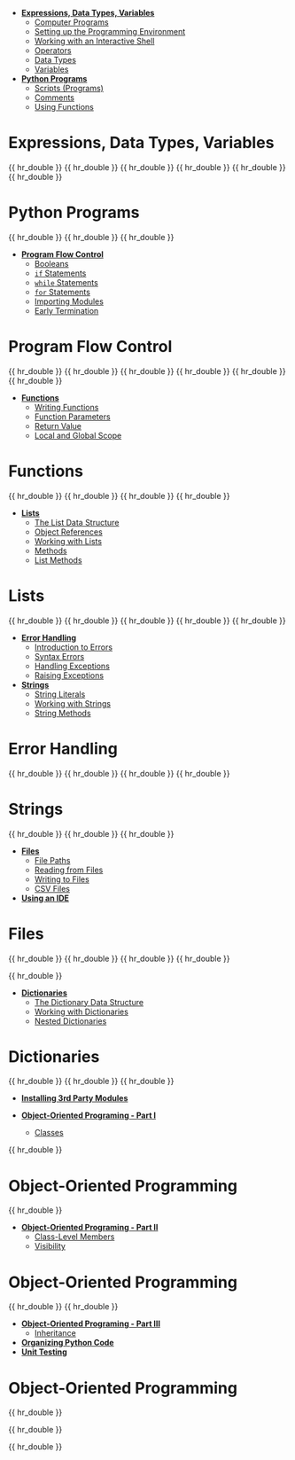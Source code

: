 <div id="week1">
<div id="week1-toc">

* [**Expressions, Data Types, Variables**](#expressions%2C-data-types%2C-variables)
  * [Computer Programs](#computer-programs)
  * [Setting up the Programming Environment](#setting-up-the-programming-environment)
  * [Working with an Interactive Shell](#working-with-an-interactive-shell)
  * [Operators](#operators)
  * [Data Types](#data-types)
  * [Variables](#variables)
* [**Python Programs**](#python-programs)
  * [Scripts (Programs)](#scripts-programs)
  * [Comments](#comments)
  * [Using Functions](#using-functions)
</div>

# Expressions, Data Types, Variables

<include src="../programming/programs/text.md" />{{ hr_double }}
<include src="../programming/environment/text.md" />{{ hr_double }}
<include src="../programming/shell/text.md" />{{ hr_double }}
<include src="../programming/operators/text.md" />{{ hr_double }}
<include src="../programming/types/text.md" />{{ hr_double }}
<include src="../programming/variables/text.md" />{{ hr_double }}

# Python Programs

<include src="../programming/scripts/text.md" />{{ hr_double }}
<include src="../programming/comments/text.md" />{{ hr_double }}
<include src="../programming/usingFunctions/text.md" />{{ hr_double }}
</div>

<div id="week2">
<div id="week2-toc">

* [**Program Flow Control**](#program-flow-control)
  * [Booleans](#booleans)
  * [`if` Statements](#if-statements)
  * [`while` Statements](#while-statements)
  * [`for` Statements](#for-statements)
  * [Importing Modules](#importing-modules)
  * [Early Termination](#early-termination)

</div>

# Program Flow Control

<include src="../programming/booleans/text.md" />{{ hr_double }}
<include src="../programming/if/text.md" />{{ hr_double }}
<include src="../programming/while/text.md" />{{ hr_double }}
<include src="../programming/for/text.md" />{{ hr_double }}
<include src="../programming/import/text.md" />{{ hr_double }}
<include src="../programming/exit/text.md" />{{ hr_double }}

</div>
<div id="week3">
<div id="week3-toc">

* [**Functions**](#functions)
  * [Writing Functions](#writing-functions)
  * [Function Parameters](#function-parameters)
  * [Return Value](#return-value)
  * [Local and Global Scope](#local-and-global-scope)
</div>

# Functions

<include src="../programming/functions-def/text.md" />{{ hr_double }}
<include src="../programming/functions-parameters/text.md" />{{ hr_double }}
<include src="../programming/functions-return/text.md" />{{ hr_double }}
<include src="../programming/functions-scope/text.md" />{{ hr_double }}
</div>

<div id="week4">
<div id="week4-toc">

* [**Lists**](#lists)
  * [The List Data Structure](#the-list-data-structure)
  * [Object References](#object-references)
  * [Working with Lists](#working-with-lists)
  * [Methods](#methods)
  * [List Methods](#list-methods)
</div>

# Lists

<include src="../programming/lists-intro/text.md" />{{ hr_double }}
<include src="../programming/objectReferences/text.md" />{{ hr_double }}
<include src="../programming/lists-workingWith/text.md" />{{ hr_double }}
<include src="../programming/methods/text.md" />{{ hr_double }}
<include src="../programming/lists-methods/text.md" />{{ hr_double }}
</div>
<div id="week5">
<div id="week5-toc">

* [**Error Handling**](#lists)
  * [Introduction to Errors](#introdution-to-errors)
  * [Syntax Errors](#syntax-errors)
  * [Handling Exceptions](#handling-exceptions)
  * [Raising Exceptions](#raising-exceptions)
* [**Strings**](#lists)
  * [String Literals](#string-literals)
  * [Working with Strings](#working-with-strings)
  * [String Methods](#string-methods)
</div>

# Error Handling

<include src="../programming/errors-intro/text.md" />{{ hr_double }}
<include src="../programming/errors-syntax/text.md" />{{ hr_double }}
<include src="../programming/errors-exceptions-handling/text.md" />{{ hr_double }}
<include src="../programming/errors-exceptions-raising/text.md" />{{ hr_double }}

# Strings

<include src="../programming/strings-literals/text.md" />{{ hr_double }}
<include src="../programming/strings-workingWith/text.md" />{{ hr_double }}
<include src="../programming/strings-methods/text.md" />{{ hr_double }}

</div>
<div id="week6">
<div id="week6-toc">

* [**Files**](#files)
  * [File Paths](#file-paths)
  * [Reading from Files](#reading-from-files)
  * [Writing to Files](#writing-to-files)
  * [CSV Files](#csv-files)
* [**Using an IDE**](#appendix-b-using-an-ide)
</div>

# Files

<include src="../programming/files-paths/text.md" />{{ hr_double }}
<include src="../programming/files-reading/text.md" />{{ hr_double }}
<include src="../programming/files-writing/text.md" />{{ hr_double }}
<include src="../programming/files-csv/text.md" />{{ hr_double }}

<include src="../programming/ide/text.md" />{{ hr_double }}

</div>
<div id="week7">
<div id="week7-toc">

* [**Dictionaries**](#lists)
  * [The Dictionary Data Structure](#the-dictionary-data-structure)
  * [Working with Dictionaries](#working-with-dictionaries)
  * [Nested Dictionaries](#nested-dictionaries)
</div>

# Dictionaries

<include src="../programming/dictionaries-intro/text.md" />{{ hr_double }}
<include src="../programming/dictionaries-workingWith/text.md" />{{ hr_double }}
<include src="../programming/dictionaries-nested/text.md" />{{ hr_double }}
</div>
<div id="week8">
<div id="week8-toc">

* [**Installing 3rd Party Modules**](#appendix-a-installing-3rd-party-modules)

* [**Object-Oriented Programing - Part I**](#object-oriented-programming)
  * [Classes](#classes)
</div>

<include src="../programming/thirdparty/text.md" />{{ hr_double }}

# Object-Oriented Programming

<include src="../programming/oop-classes/text.md" />{{ hr_double }}

</div>
<div id="week9">
<div id="week9-toc">

* [**Object-Oriented Programing - Part II**](#object-oriented-programming)
  * [Class-Level Members](#class-level-members)
  * [Visibility](#visibility)
</div>

# Object-Oriented Programming

<include src="../programming/oop-classLevelMembers/text.md" />{{ hr_double }}
<include src="../programming/oop-visibility/text.md" />{{ hr_double }}
</div>
<div id="week10">
<div id="week10-toc">

* [**Object-Oriented Programing - Part III**](#object-oriented-programming---continued)
  * [Inheritance](#inheritance)
* [**Organizing Python Code**](#appendix-c-organizing-python-code)
* [**Unit Testing**](#appendix-d-unit-testing)
</div>

# Object-Oriented Programming

<include src="../programming/oop-inheritance/text.md" />{{ hr_double }}

<include src="../programming/organizing/text.md" />{{ hr_double }}
  
<include src="../programming/unittesting/text.md" />{{ hr_double }}
</div>
<div id="week11">


</div>
<div id="week12">

</div>
<div id="week13">

</div>







